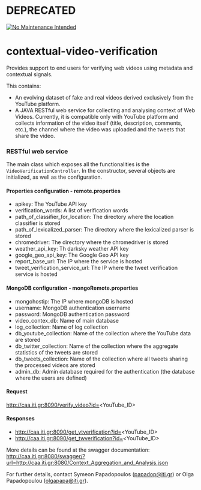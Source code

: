 # DEPRECATED

[![No Maintenance Intended](http://unmaintained.tech/badge.svg)](http://unmaintained.tech/)

# contextual-video-verification
Provides support to end users for verifying web videos using metadata and contextual signals.

This contains:
 -  An evolving dataset of fake and real videos derived exclusively from the YouTube platform.
 -  A JAVA RESTful web service for collecting and analysing context of Web Videos. Currently, it is compatible only with YouTube platform and collects information of the video itself (title, description, comments, etc.), the channel where the video was uploaded and the tweets that share the video.
 

### RESTful web service

The main class which exposes all the functionalities is the ```VideoVerificationController```. In the constructor, several objects are initialized, as well as the configuration.

#### Properties configuration - remote.properties

- apikey: The YouTube API key
- verification_words: A list of verification words
- path_of_classifier_for_location: The directory where the location classifier is stored
- path_of_lexicalized_parser: The directory where the lexicalized parser is stored
- chromedriver: The directory where the chromedriver is stored
- weather_api_key: Th darksky weather API key
- google_geo_api_key: The Google Geo API key
- report_base_url: The IP where the service is hosted
- tweet_verification_service_url: The IP where the tweet verification service is hosted

#### MongoDB configuration - mongoRemote.properties

- mongohostip: The IP where mongoDB is hosted
- username: MongoDB authentication username
- password: MongoDB authentication password
- video_contex_db: Name of main database
- log_collection: Name of log collection
- db_youtube_collection: Name of the collection where the YouTube data are stored
- db_twitter_collection: Name of the collection where the aggregate statistics of the tweets are stored
- db_tweets_collection: Name of the collection where all tweets sharing the processed videos are stored
- admin_db: Admin database required for the authentication (the database where the users are defined)

#### Request

http://caa.iti.gr:8090/verify_video?id=<YouTube_ID>

#### Responses

- http://caa.iti.gr:8090/get_ytverification?id=<YouTube_ID>
- http://caa.iti.gr:8090/get_twverification?id=<YouTube_ID>

More details can be found at the swagger documentation: http://caa.iti.gr:8080/swagger/?url=http://caa.iti.gr:8080/Context_Aggregation_and_Analysis.json

For further details, contact Symeon Papadopoulos (papadop@iti.gr) or Olga Papadopoulou (olgapapa@iti.gr).



